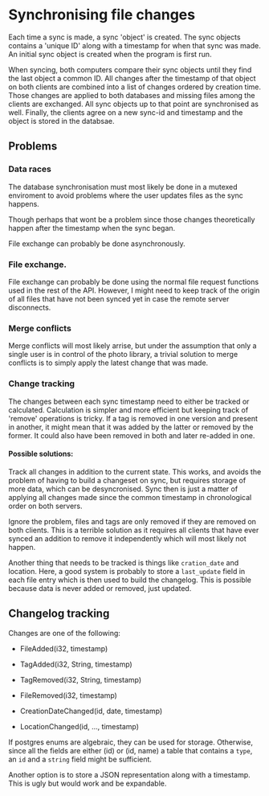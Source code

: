 # Synchronising file changes

Each time a sync is made, a sync 'object' is created. The sync objects contains a 'unique ID' along
with a timestamp for when that sync was made.  An initial sync object is created when the program is
first run.

When syncing, both computers compare their sync objects until they find the last object a common ID.
All changes after the timestamp of that object on both clients are combined into a list of changes
ordered by creation time. Those changes are applied to both databases and missing files among the
clients are exchanged. All sync objects up to that point are synchronised as well. Finally, the
clients agree on a new sync-id and timestamp and the object is stored in the databsae.


## Problems

### Data races

The database synchronisation must most likely be done in a mutexed enviroment to avoid problems
where the user updates files as the sync happens.

Though perhaps that wont be a problem since those changes theoretically happen after the timestamp
when the sync began.

File exchange can probably be done asynchronously.

### File exchange.

File exchange can probably be done using the normal file request functions used in the rest of the
API. However, I might need to keep track of the origin of all files that have not been synced yet in
case the remote server disconnects.

### Merge conflicts

Merge conflicts will most likely arrise, but under the assumption that only a single user is in
control of the photo library, a trivial solution to merge conflicts is to simply apply the latest
change that was made.

### Change tracking

The changes between each sync timestamp need to either be tracked or calculated. Calculation is
simpler and more efficient but keeping track of 'remove' operations is tricky. If a tag is removed
in one version and present in another, it might mean that it was added by the latter or removed by
the former. It could also have been removed in both and later re-added in one.


#### Possible solutions:

Track all changes in addition to the current state. This works, and avoids the problem of having to
build a changeset on sync, but requires storage of more data, which can be desyncronised. Sync then
is just a matter of applying all changes made since the common timestamp in chronological order on
both servers.

Ignore the problem, files and tags are only removed if they are removed on both clients. This is a
terrible solution as it requires all clients that have ever synced an addition to remove it
independently which will most likely not happen.

Another thing that needs to be tracked is things like `cration_date` and location. Here, a good
system is probably to store a `last_update` field in each file entry which is then used to build the
changelog. This is possible because data is never added or removed, just updated.


## Changelog tracking

Changes are one of the following:

- FileAdded(i32, timestamp)
- TagAdded(i32, String, timestamp)
- TagRemoved(i32, String, timestamp)
- FileRemoved(i32, timestamp)

- CreationDateChanged(id, date, timestamp)
- LocationChanged(id, ..., timestamp)

If postgres enums are algebraic, they can be used for storage. Otherwise, since all the fields
are either (id) or (id, name) a table that contains a `type`, an `id` and a `string` field might
be sufficient.

Another option is to store a JSON representation along with a timestamp. This is ugly but would
work and be expandable.
